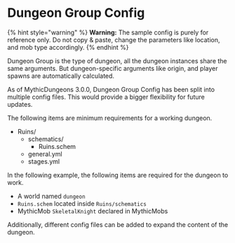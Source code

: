 # Dungeon Group Config

{% hint style="warning" %}
**Warning:** The sample config is purely for reference only. Do not copy & paste, change the parameters like location, and mob type accordingly.
{% endhint %}

Dungeon Group is the type of dungeon, all the dungeon instances share the same arguments. But dungeon-specific arguments like origin, and player spawns are automatically calculated.

As of MythicDungeons 3.0.0, Dungeon Group Config has been split into multiple config files. This would provide a bigger flexibility for future updates.

The following items are minimum requirements for a working dungeon.

* Ruins/
  * schematics/
    * Ruins.schem
  * general.yml
  * stages.yml

In the following example, the following items are required for the dungeon to work.

* A world named `dungeon`
* `Ruins.schem` located inside `Ruins/schematics`
* MythicMob `SkeletalKnight` declared in MythicMobs

Additionally, different config files can be added to expand the content of the dungeon.
